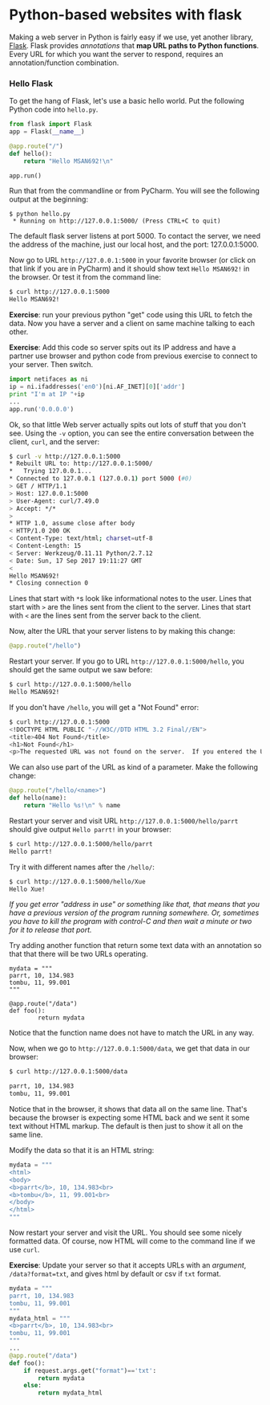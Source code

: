 # Python-based websites with flask

Making a web server in Python is fairly easy if we use, yet another library, [Flask](http://flask.pocoo.org/).  Flask provides *annotations* that **map URL paths to Python functions**. Every URL for which you want the server to respond, requires an annotation/function combination.
 
### Hello Flask

To get the hang of Flask, let's use a basic hello world.  Put the following Python code into `hello.py`.
 
```python
from flask import Flask
app = Flask(__name__)

@app.route("/")
def hello():
    return "Hello MSAN692!\n"

app.run()
```

Run that from the commandline or from PyCharm.  You will see the following output at the beginning:

```
$ python hello.py
 * Running on http://127.0.0.1:5000/ (Press CTRL+C to quit)
```

The default flask server listens at port 5000. To contact the server, we need the address of the machine, just our local host, and the port: 127.0.0.1:5000.

Now go to URL `http://127.0.0.1:5000` in your favorite browser (or click on that link if you are in PyCharm) and it should show text `Hello MSAN692!` in the browser. Or test it from the command line:

```bash
$ curl http://127.0.0.1:5000
Hello MSAN692!
```

**Exercise**: run your previous python "get" code using this URL to fetch the data. Now you have a server and a client on same machine talking to each other.

**Exercise**: Add this code so server spits out its IP address and have a partner use browser and python code from previous exercise to connect to your server. Then switch.

```python
import netifaces as ni
ip = ni.ifaddresses('en0')[ni.AF_INET][0]['addr']
print "I'm at IP "+ip
...
app.run('0.0.0.0')
```

Ok, so that little Web server actually spits out lots of stuff that you don't see.  Using the `-v` option, you can see the entire conversation between the client, `curl`, and the server:

```bash
$ curl -v http://127.0.0.1:5000
* Rebuilt URL to: http://127.0.0.1:5000/
*   Trying 127.0.0.1...
* Connected to 127.0.0.1 (127.0.0.1) port 5000 (#0)
> GET / HTTP/1.1
> Host: 127.0.0.1:5000
> User-Agent: curl/7.49.0
> Accept: */*
> 
* HTTP 1.0, assume close after body
< HTTP/1.0 200 OK
< Content-Type: text/html; charset=utf-8
< Content-Length: 15
< Server: Werkzeug/0.11.11 Python/2.7.12
< Date: Sun, 17 Sep 2017 19:11:27 GMT
< 
Hello MSAN692!
* Closing connection 0
```

Lines that start with `*`s look like informational notes to the user. Lines that start with `>` are the lines sent from the client to the server. Lines that start with `<` are the lines sent from the server back to the client.

Now, alter the URL that your server listens to by making this change:

```python
@app.route("/hello")
```

Restart your server. If you go to URL `http://127.0.0.1:5000/hello`, you should get the same output we saw before:

```bash
$ curl http://127.0.0.1:5000/hello
Hello MSAN692!
```

If you don't have `/hello`, you will get a "Not Found" error:

```bash
$ curl http://127.0.0.1:5000
<!DOCTYPE HTML PUBLIC "-//W3C//DTD HTML 3.2 Final//EN">
<title>404 Not Found</title>
<h1>Not Found</h1>
<p>The requested URL was not found on the server.  If you entered the URL manually please check your spelling and try again.</p>
```

We can also use part of the URL as kind of a parameter. Make the following change:

```python
@app.route("/hello/<name>")
def hello(name):
    return "Hello %s!\n" % name
```

Restart your server and visit URL `http://127.0.0.1:5000/hello/parrt` should give output `Hello parrt!` in your browser:

```bash
$ curl http://127.0.0.1:5000/hello/parrt
Hello parrt!
```

Try it with different names after the `/hello/`:

```bash
$ curl http://127.0.0.1:5000/hello/Xue
Hello Xue!
```

*If you get error "address in use" or something like that, that means that you have a previous version of the program running somewhere. Or, sometimes you have to kill the program with control-C and then wait a minute or two for it to release that port.*

Try adding another function that return some text data with an annotation so that that there will be two URLs operating.

```pythhon
mydata = """
parrt, 10, 134.983
tombu, 11, 99.001
"""

@app.route("/data")
def foo():
        return mydata
```

Notice that the function name does not have to match the URL in any way.

Now, when we go to `http://127.0.0.1:5000/data`, we get that data in our browser:

```bash
$ curl http://127.0.0.1:5000/data

parrt, 10, 134.983
tombu, 11, 99.001
```

Notice that in the browser, it shows that data all on the same line. That's because the browser is expecting some HTML back and we sent it some text without HTML markup. The default is then just to show it all on the same line.

Modify the data so that it is an HTML string:

```python
mydata = """
<html>
<body>
<b>parrt</b>, 10, 134.983<br>
<b>tombu</b>, 11, 99.001<br>
</body>
</html>
"""
```

Now restart your server and visit the URL. You should see some nicely formatted data. Of course, now HTML will come to the command line if we use `curl`.

**Exercise**: Update your server so that it accepts URLs with an *argument*, `/data?format=txt`, and gives html by default or csv if `txt` format.

```python
mydata = """
parrt, 10, 134.983
tombu, 11, 99.001
"""
mydata_html = """
<b>parrt</b>, 10, 134.983<br>
tombu, 11, 99.001
"""
...
@app.route("/data")
def foo():
    if request.args.get("format")=='txt':
        return mydata
    else:
        return mydata_html
```